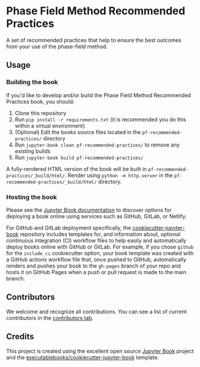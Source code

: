 # Phase Field Method Recommended Practices

A set of recommended practices that help to ensure the best outcomes from your
use of the phase-field method.

## Usage

### Building the book

If you'd like to develop and/or build the Phase Field Method Recommended
Practices book, you should:

1. Clone this repository
2. Run `pip install -r requirements.txt` (it is recommended you do this within
   a virtual environment)
3. (Optional) Edit the books source files located in the
   `pf-recommended-practices/` directory
4. Run `jupyter-book clean pf-recommended-practices/` to remove any existing
   builds
5. Run `jupyter-book build pf-recommended-practices/`

A fully-rendered HTML version of the book will be built in
`pf-recommended-practices/_build/html/`. Render using `python -m http.server`
in the `pf-recommended-practices/_build/html/` directory.

### Hosting the book

Please see the [Jupyter Book documentation][jb-docs] to discover options for
deploying a book online using services such as GitHub, GitLab, or Netlify.

For GitHub and GitLab deployment specifically, the
[cookiecutter-jupyter-book][eb-cook] repository includes templates for, and
information about, optional continuous integration (CI) workflow files to help
easily and automatically deploy books online with GitHub or GitLab. For
example, if you chose `github` for the `include_ci` cookiecutter option, your
book template was created with a GitHub actions workflow file that, once pushed
to GitHub, automatically renders and pushes your book to the `gh-pages` branch
of your repo and hosts it on GitHub Pages when a push or pull request is made
to the main branch.

## Contributors

We welcome and recognize all contributions. You can see a list of current
contributors in the [contributors tab][gh-cont].

## Credits

This project is created using the excellent open source [Jupyter Book][jb]
project and the [executablebooks/cookiecutter-jupyter-book][eb-cook] template.

<!-- links -->
[gh-cont]: https://github.com/guyer/pf-recommended-practices/graphs/contributors

[eb-cook]: https://github.com/executablebooks/cookiecutter-jupyter-book
[jb]:      https://jupyterbook.org/
[jb-docs]: https://jupyterbook.org/publish/web.html
